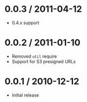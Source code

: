 
0.0.3 / 2011-04-12 
==================

  * 0.4.x support

0.0.2 / 2011-01-10 
==================

  * Removed `util` require
  * Support for S3 presigned URLs

0.0.1 / 2010-12-12 
==================

  * Initial release
